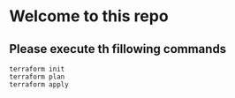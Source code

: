 # Welcome to this repo
## Please execute th fillowing commands
```
terraform init
terraform plan
terraform apply
```